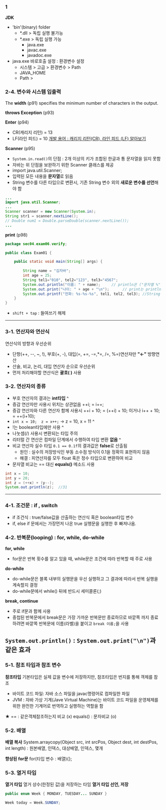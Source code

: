 ### 1
**JDK**
- 'bin'(binary) folder 
    - *.dll > 독립 실행 불가능 
    - *.exe > 독립 실행 가능
        - java.exe 
        - javac.exe 
        - javadoc.exe
- java.exe 바로호출 설정 : 환경변수 설정
    - 시스템 > 고급 > 환경변수 > Path
    - JAVA_HOME 
    - Path > 

### 2-4. 변수와 시스템 입출력
The **width** (p91) specifies the minimum number of characters in the output.

**throws Exception** (p93)

**Enter** (p94)
- CR(캐리지 리턴) = 13
- LF(라인 피드) = 10
[개발 용어 : 캐리지 리턴(CR), 라인 피드 (LF) 알아보기](https://jw910911.tistory.com/90)

**Scanner** (p95)
- `System.in.read()`의 단점 : 2개 이상의 키가 조합된 한글과 통 문자열을 읽지 못함 
- 자바는 위 단점을 보완하기 위한 Scanner 클래스를 제공
- import java.util.Scanner;
- 입력된 모든 내용을 **문자열**로 읽음
- String 변수를 다른 타입으로 변환시, 기존 String 변수 외의 **새로운 변수를 선언**해야 함
```java
...
import java.util.Scanner;
...
Scanner scanner = new Scanner(System.in);
String str1 = scanner.nextLine();
// Double num1 = Double.parseDouble(scanner.nextLine()); 
...
``` 


**print** (p98)
```java
package sec04.exam06.verify;

public class Exam01 {

    public static void main(String[] args) {
        
        String name = "김자바";
        int age = 25;
        String tel1="010", tel2="123", tel3="4567";
        System.out.println("이름: " + name);     // println은 ("문자열 %", variable) 형식아님 
        System.out.print("나이: " + age + "\n");		// print는 println과 다르게 띄어쓰기포함하지 않음
        System.out.printf("전화: %s-%s-%s", tel1, tel2, tel3); //String변수인지 int변수인지 잘 보아야 함.
    }
}
```
- `shift + tap` : 들여쓰기 해제

---

### 3-1. 연산자와 연산식

 연산식의 방향과 우선순위
- 단항(++, --, ~, !), 부호(+, -), 대입(=, +=, -=,*=, /=, %=)연산자만 **"←"** 방향연산
- 산술, 비교, 논리, 대입 연산자 순으로 우선순위
- 먼저 처리해야할 연산식은 **괄호( )** 사용  

### 3-2. 연산자의 종류
- 부호 연산자의 결과는 **int타입** 
^
- 증감 연산자만 사용시 위치는 상관없음 ++i; = i++;
- 증감 연산자와 다른 연산자 함께 사용시 ++i + 10; = (++i) + 10; 이거나 i++ + 10; = ++(i+10);
- `int x = 10;  z = x++;` → z = 10, x = 11 
^
- !는 boolean타입에만 사용
^
- 나눗셈(/) 사용시 변환되는 타입 주의
- 리터럴 간 연산은 컴파일 단계에서 수행하여 타입 변환 **없음**
^
- 비교 연산자 실수 타입 `0.1 == 0.1f`의 결과값은 **false**로 산출됨
    - 원인 : 실수의 저장방식인 부동 소수점 방식이 0.1을 정확히 표현하지 않음
    - 해결 : 피연산자를 모두 float 혹은 정수 타입으로 변환하여 비교
- 문자열 비교는 == 대신 **equals()** 메소드 사용

```java
int x = 10;
int y = 20;
int z = (++x) + (y--);
System.out.println(z);  //31
```
---
### 4-1. 조건문 : if , switch
- if 조건식 : true/false값을 산출하는 연산식 혹은 boolean타입 변수
- if, else if 문에서는 가장먼저 나온 true 실행문을 실행한 후 빠져나옴.

### 4-2. 반복문(looping) : for, while, do-while
**for, while** 
- for문은 반복 횟수를 알고 있을 때, while문은 조건에 따라 반복할 때 주로 사용

**do-while**
- do-while문은 블록 내부의 실행문을 우선 실행하고 그 결과에 따라서 반복 실행을 계속할지 결정 
- do-while문에서 while() 뒤에 반드시 세미콜론(;)

**break, continue**
- 주로 if문과 함께 사용
- 중첩된 반복문에서 break문은 가장 가까운 반복문만 종료하므로 바깥쪽 까지 종료하려면 바깥쪽 반복문에 이름(라벨)을 붙이고 `break 이름;`을 사용

`System.out.println()` : `System.out.print("\n")`과 같은 효과
---
### 5-1. 참조 타입과 참조 변수
**참조타입**
기본타입은 실제 값을 변수에 저장하지만, 참조타입은 번지를 통해 객체를 참조
- 바이트 코드 파일: 자바 소스 파일을 javac명령어로 컴파일한 파일
- JVM : 자바 가상 기계(Jave Virtual Machine)는 바이트 코드 파일을 운영체제를 위한 완전한 기계어로 번역하고 실행하는 역할을 함

★
== : 같은객체참조하는지 비교 (x)
equals() : 문자비교 (o)

### 5-2. 배열

**배열 복사**
System.arraycopy(Object src, int srcPos, Object dest, int destPos, int length) : 원본배열, 인덱스, 대상배열, 인덱스, 몇개

**향상된 for문**
for(타입 변수 : 배열){};

### 5-3. 열거 타입
**열거 타입**
열거 상수(한정된 값)을 저장하는 타임
**열거 타입 선언, 저장**
```java
public enum Week { MONDAY, TUESDAY... SUNDAY }

Week today = Week.SUNDAY;
```